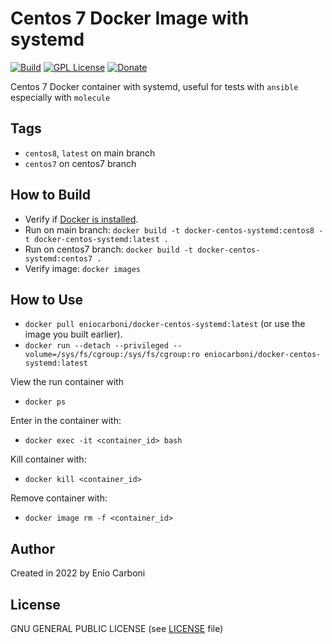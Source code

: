 # Centos 7 Docker Image with systemd

[![Build](https://github.com/eniocarboni/docker-centos-systemd/actions/workflows/build.yml/badge.svg?branch=centos7)](https://github.com/eniocarboni/docker-centos-systemd/actions/workflows/build.yml) [![GPL License](https://img.shields.io/badge/license-GPL-blue.svg)](https://www.gnu.org/licenses/) [![Donate](https://img.shields.io/badge/Donate-PayPal-green.svg)](https://www.paypal.me/EnioCarboni)

Centos 7 Docker container with systemd, useful for tests with `ansible` especially with `molecule`

## Tags

  - `centos8`, `latest` on main branch
  - `centos7` on centos7 branch


## How to Build

  * Verify if [Docker is installed](https://docs.docker.com/install/).
  * Run on main branch: `docker build -t docker-centos-systemd:centos8 -t docker-centos-systemd:latest .`
  * Run on centos7 branch: `docker build -t docker-centos-systemd:centos7 .`
  * Verify image: `docker images`

## How to Use

  * `docker pull eniocarboni/docker-centos-systemd:latest` (or use the image you built earlier).
  * `docker run --detach --privileged --volume=/sys/fs/cgroup:/sys/fs/cgroup:ro eniocarboni/docker-centos-systemd:latest`

View the run container with

  * `docker ps`

Enter in the container with:

  * `docker exec -it <container_id> bash`

Kill container with:

  * `docker kill <container_id>`

Remove container with:

  * `docker image rm -f <container_id>` 

## Author

Created in 2022 by Enio Carboni

## License

GNU GENERAL PUBLIC LICENSE (see [LICENSE](LICENSE) file)
